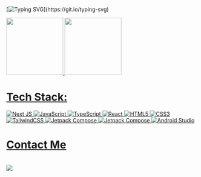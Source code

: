 [![Typing SVG](https://readme-typing-svg.herokuapp.com/?color=f50270&size=32&center=false&vCenter=true&width=900&lines=Hi,+my+name+is+José+Alberto+Rodrigues+Neto.;I'm+from+Aquiraz,+CE.;I'm+studying+Computer+Science+at+UFC.;)](https://git.io/typing-svg)
  

 <div>
  <a href="https://github.com/Jose-Alberto-Rodrigues-Neto">
  <img height="150em" src="https://github-readme-stats.vercel.app/api?username=Jose-Alberto-Rodrigues-Neto&show_icons=true&theme=radical&include_all_commits=true&count_private=true"/>
  <img height="150em" src="https://github-readme-stats.vercel.app/api/top-langs/?username=Jose-Alberto-Rodrigues-Neto&layout=compact&langs_count=16&theme=radical"/>

   </div>
  
# Tech Stack:
![Next JS](https://img.shields.io/badge/Next-black?style=for-the-badge&logo=next.js&logoColor=white) ![JavaScript](https://img.shields.io/badge/javascript-%23323330.svg?style=for-the-badge&logo=javascript&logoColor=%23F7DF1E) ![TypeScript](https://img.shields.io/badge/typescript-%23007ACC.svg?style=for-the-badge&logo=typescript&logoColor=white) ![React](https://img.shields.io/badge/react-%2320232a.svg?style=for-the-badge&logo=react&logoColor=%2361DAFB) ![HTML5](https://img.shields.io/badge/html5-%23E34F26.svg?style=for-the-badge&logo=html5&logoColor=white) ![CSS3](https://img.shields.io/badge/css3-%231572B6.svg?style=for-the-badge&logo=css3&logoColor=white)   ![TailwindCSS](https://img.shields.io/badge/tailwindcss-%2338B2AC.svg?style=for-the-badge&logo=tailwind-css&logoColor=white)   ![Jetpack Compose](https://img.shields.io/badge/kotlin-%237F52FF.svg?style=for-the-badge&logo=kotlin&logoColor=white) ![Jetpack Compose](https://img.shields.io/badge/jetpackcompose-%34ebe5.svg?style=for-the-badge&logo=jetpackcompose&logoColor=white) ![Android Studio](https://img.shields.io/badge/android-%b6e02b.svg?style=for-the-badge&logo=android&logoColor=white)

<!-- Proudly created with GPRM ( https://gprm.itsvg.in ) -->
# Contact Me

  <div style="display: inline_block">
    <br>
  <a href="https://www.linkedin.com/in/josé-alberto-rodrigues-neto-7938b3235/" alt="LinkedIn">
  <img src="https://img.shields.io/badge/-Linkedin-0e76a8?style=round-square&logo=Linkedin&logoColor=white" /></a>
  
  

<!---
Jose-Alberto-Rodrigues-Neto/Jose-Alberto-Rodrigues-Neto is a ✨ special ✨ repository because its `README.md` (this file) appears on your GitHub profile.
You can click the Preview link to take a look at your changes.
--->
